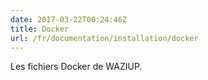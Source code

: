 ```yaml
---
date: 2017-03-22T00:24:46Z
title: Docker
url: /fr/documentation/installation/docker
---
```


Les fichiers Docker de WAZIUP.

